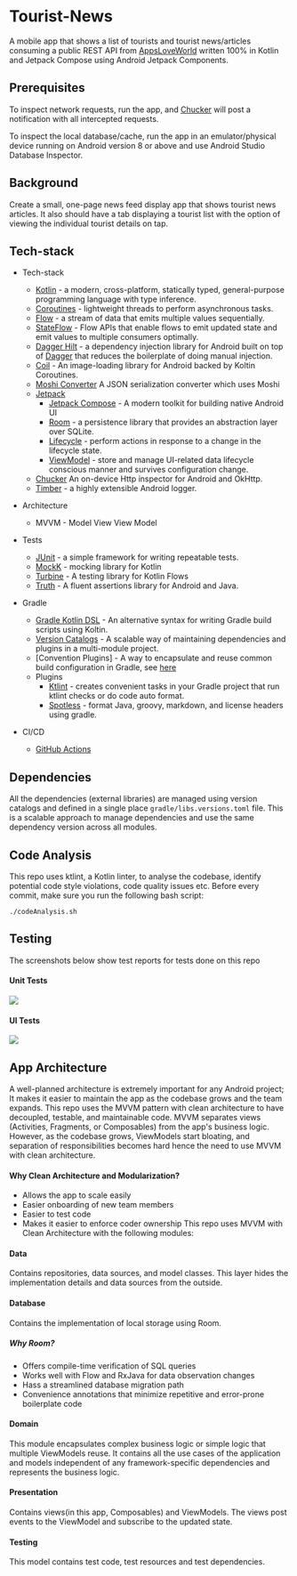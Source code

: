 # Tourist-News
A mobile app that shows a list of tourists and tourist news/articles consuming a public REST API from [AppsLoveWorld](https://www.appsloveworld.com/free-online-sample-rest-api-url-for-testing) written 100% in Kotlin and Jetpack Compose using Android Jetpack Components.
## Prerequisites
To inspect network requests, run the app, and [Chucker](https://github.com/ChuckerTeam/chucker) will post a notification with all intercepted requests.

To inspect the local database/cache, run the app in an emulator/physical device running on Android version 8 or above and use Android Studio Database Inspector.

## Background
Create a small, one-page news feed display app that shows tourist news articles. It also should have a tab displaying a tourist list with the option of viewing the
individual tourist details on tap.

## Tech-stack
* Tech-stack
    * [Kotlin](https://kotlinlang.org/) - a modern, cross-platform, statically typed, general-purpose programming language with type inference.
    * [Coroutines](https://kotlinlang.org/docs/reference/coroutines-overview.html) - lightweight threads to perform asynchronous tasks.
    * [Flow](https://kotlinlang.org/docs/reference/coroutines/flow.html) - a stream of data that emits multiple values sequentially.
    * [StateFlow](https://developer.android.com/kotlin/flow/stateflow-and-sharedflow#:~:text=StateFlow%20is%20a%20state%2Dholder,property%20of%20the%20MutableStateFlow%20class.) - Flow APIs that enable flows to emit updated state and emit values to multiple consumers optimally.
    * [Dagger Hilt](https://dagger.dev/hilt/) - a dependency injection library for Android built on top of [Dagger](https://dagger.dev/) that reduces the boilerplate of doing manual injection.
    * [Coil](https://coil-kt.github.io/coil/) - An image-loading library for Android backed by Koltin Coroutines.
    * [Moshi Converter](https://github.com/square/retrofit/blob/master/retrofit-converters/moshi/README.md) A JSON serialization converter which uses Moshi
    * [Jetpack](https://developer.android.com/jetpack)
        * [Jetpack Compose](https://developer.android.com/jetpack/compose) - A modern toolkit for building native Android UI
        * [Room](https://developer.android.com/topic/libraries/architecture/room) - a persistence library that provides an abstraction layer over SQLite.
        * [Lifecycle](https://developer.android.com/topic/libraries/architecture/lifecycle) - perform actions in response to a change in the lifecycle state.
        * [ViewModel](https://developer.android.com/topic/libraries/architecture/viewmodel) - store and manage UI-related data lifecycle conscious manner and survives configuration change.
    * [Chucker](https://github.com/ChuckerTeam/chucker) An on-device Http inspector for Android and OkHttp.
    * [Timber](https://github.com/JakeWharton/timber) - a highly extensible Android logger.

* Architecture
    * MVVM - Model View View Model
* Tests
    * [JUnit](https://junit.org/junit4/) - a simple framework for writing repeatable tests.
    * [MockK](https://github.com/mockk) - mocking library for Kotlin
    * [Turbine](https://github.com/cashapp/turbine) - A testing library for Kotlin Flows
    * [Truth](https://github.com/agoda-com/Kakao) - A fluent assertions library for Android and Java.
* Gradle
    * [Gradle Kotlin DSL](https://docs.gradle.org/current/userguide/kotlin_dsl.html) - An alternative syntax for writing Gradle build scripts using Koltin.
    * [Version Catalogs](https://developer.android.com/build/migrate-to-catalogs) - A scalable way of maintaining dependencies and plugins in a multi-module project.
    * [Convention Plugins] - A way to encapsulate and reuse common build configuration in Gradle, see [here](https://github.com/daniel-waiguru/Tourist-News/tree/main/build-logic/convention/src/main/java)
    * Plugins
        * [Ktlint](https://github.com/JLLeitschuh/ktlint-gradle) - creates convenient tasks in your Gradle project that run ktlint checks or do code auto format.
        * [Spotless](https://github.com/diffplug/spotless) - format Java, groovy, markdown, and license headers using gradle.
* CI/CD
    * [GitHub Actions](https://github.com/features/actions)
 
## Dependencies

All the dependencies (external libraries) are managed using version catalogs and defined in a single place `gradle/libs.versions.toml` file. This is a scalable approach to manage dependencies and use the same dependency version across all modules.

## Code Analysis
This repo uses ktlint, a Kotlin linter, to analyse the codebase, identify potential code style violations, code quality issues etc.
Before every commit, make sure you run the following bash script:

```shell script
./codeAnalysis.sh
```

## Testing
The screenshots below show test reports for tests done on this repo

#### Unit Tests
<img src="https://github.com/daniel-waiguru/Tourist-News/blob/main/screenshots/unit_tests.png"/>

#### UI Tests
<img src="https://github.com/daniel-waiguru/Tourist-News/blob/main/screenshots/ui_tests.png"/>

## App Architecture
A well-planned architecture is extremely important for any Android project; It makes it easier to maintain the app as the codebase grows and the team expands. This repo uses the MVVM pattern with clean architecture to have decoupled, testable, and maintainable code.
MVVM separates views (Activities, Fragments, or Composables) from the app's business logic. However, as the codebase grows, ViewModels start bloating, and separation of responsibilities becomes hard hence the need to use MVVM with clean architecture. 
#### Why Clean Architecture and Modularization?
  * Allows the app to scale easily
  * Easier onboarding of new team members
  * Easier to test code
  * Makes it easier to enforce coder ownership
This repo uses MVVM with Clean Architecture with the following modules:
#### Data
Contains repositories, data sources, and model classes. This layer hides the implementation details and data sources from the outside.
#### Database
Contains the implementation of local storage using Room.
  ##### Why Room?
  * Offers compile-time verification of SQL queries
  * Works well with Flow and RxJava for data observation changes
  * Hass a streamlined database migration path
  * Convenience annotations that minimize repetitive and error-prone boilerplate code
#### Domain
This module encapsulates complex business logic or simple logic that multiple ViewModels reuse. It contains all the use cases of the application and models independent of any framework-specific dependencies and represents the business logic.
#### Presentation
Contains views(in this app, Composables) and ViewModels. The views post events to the ViewModel and subscribe to the updated state.
#### Testing
This model contains test code, test resources and test dependencies.
  

  

